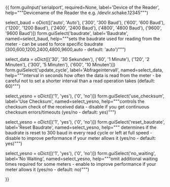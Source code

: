 {{
form.guiInput('serialport', required=None, label='Device of the Reader', help="""Devicename of the Reader the e.g. /dev/ir.schake.12345""")

select_baud = oDict([('auto', 'Auto'), ('300', '300 Baud'), ('600', '600 Baud'), ('1200', '1200 Baud'), ('2400', '2400 Baud'), ('4800', '4800 Baud'), ('9600', '9600 Baud')])
form.guiSelect('baudrate', label='Baudrate', named=select_baud, help="""sets the baudrate used for reading from the meter - can be used to force specific baudrate (300,600,1200,2400,4800,9600,auto - default: 'auto')""")

select_data = oDict([('30', '30 Sekunden'), ('60', '1 Minute'), ('120', '2 Minuten'), ('300', '5 Minuten'), ('600', '10 Minuten')])
form.guiSelect('update_cycle', label='Abfrageintervall', named=select_data, help="""interval in seconds how often the data is read from the meter - be careful not to set a shorter interval than a read operation takes (default: 60)""")

select_yesno = oDict([('1', 'yes'), ('0', 'no')])
form.guiSelect('use_checksum', label='Use Checksum', named=select_yesno, help="""controls the checksum check of the received data - disable if you get continuous checksum errors/timeouts (yes/no - default: yes)""")

select_yesno = oDict([('1', 'yes'), ('0', 'no')])
form.guiSelect('reset_baudrate', label='Reset Baudrate', named=select_yesno, help=""" determines if the baudrate is reset to 300 baud in every read cycle or left at full speed - disable to improve performance if your meter allows it (yes/no - default: yes)""")

select_yesno = oDict([('1', 'yes'), ('0', 'no')])
form.guiSelect('no_waiting', label='No Waiting', named=select_yesno, help="""omit additional waiting times required for some meters - enable to improve performance if your meter allows it (yes/no - default: no)""")

}}
